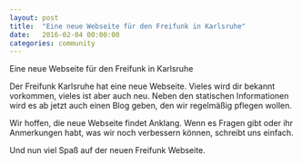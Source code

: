 ```yaml
---
layout: post
title:  "Eine neue Webseite für den Freifunk in Karlsruhe"
date:   2016-02-04 00:00:00
categories: community
---
```


Eine neue Webseite für den Freifunk in Karlsruhe

Der Freifunk Karlsruhe hat eine neue Webseite. Vieles wird dir bekannt vorkommen, vieles ist aber auch neu.
Neben den statischen Informationen wird es ab jetzt auch einen Blog geben, den wir regelmäßig pflegen wollen.

Wir hoffen, die neue Webseite findet Anklang. Wenn es Fragen gibt oder ihr Anmerkungen habt, was wir noch verbessern können, schreibt uns einfach.

Und nun viel Spaß auf der neuen Freifunk Webseite.
